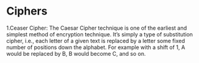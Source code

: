 # Ciphers
1.Ceaser Cipher:
The Caesar Cipher technique is one of the earliest and simplest method of encryption technique. 
It’s simply a type of substitution cipher, i.e., each letter of a given text is replaced by a letter some fixed number of positions down the alphabet. For example with a shift of 1, A would be replaced by B, B would become C, and so on.
